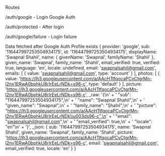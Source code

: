 Routes

/auth/google    - Login Google Auth

/auth/protected - After login

/auth/google/failure - Login failure

Data fetched after Google Auth 
Profile exists
{
  provider: 'google',
  sub: '116447997253504934175',
  id: '116447997253504934175',
  displayName: 'Swapnal Shahil',
  name: { givenName: 'Swapnal', familyName: 'Shahil' },
  given_name: 'Swapnal',
  family_name: 'Shahil',
  email_verified: true,
  verified: true,
  language: 'en',
  locale: undefined,
  email: 'swapnalsahil@gmail.com',
  emails: [ { value: 'swapnalsahil@gmail.com', type: 'account' } ],
  photos: [
    {
      value: 'https://lh3.googleusercontent.com/a/AAcHTtfqocaPCvCtgrMn-I2nv1ERwA0bphkU8rIrEeLrNDk=s96-c',
      type: 'default'
    }
  ],
  picture: 'https://lh3.googleusercontent.com/a/AAcHTtfqocaPCvCtgrMn-I2nv1ERwA0bphkU8rIrEeLrNDk=s96-c',
  _raw: '{\n' +
    '  "sub": "116447997253504934175",\n' +
    '  "name": "Swapnal Shahil",\n' +
    '  "given_name": "Swapnal",\n' +
    '  "family_name": "Shahil",\n' +
    '  "picture": "https://lh3.googleusercontent.com/a/AAcHTtfqocaPCvCtgrMn-I2nv1ERwA0bphkU8rIrEeLrNDk\\u003ds96-c",\n' +
    '  "email": "swapnalsahil@gmail.com",\n' +
    '  "email_verified": true,\n' +
    '  "locale": "en"\n' +
    '}',
  _json: {
    sub: '116447997253504934175',
    name: 'Swapnal Shahil',
    given_name: 'Swapnal',
    family_name: 'Shahil',
    picture: 'https://lh3.googleusercontent.com/a/AAcHTtfqocaPCvCtgrMn-I2nv1ERwA0bphkU8rIrEeLrNDk=s96-c',
    email: 'swapnalsahil@gmail.com',
    email_verified: true,
    locale: 'en'
  }
}